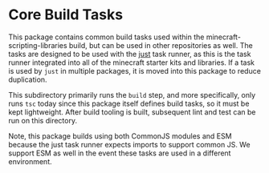 # Core Build Tasks

This package contains common build tasks used within the minecraft-scripting-libraries build, but can be used in other repositories as well. The tasks are designed to be used with the [just](https://microsoft.github.io/just/tasks/) task runner, as this is the task runner integrated into all of the minecraft starter kits and libraries. If a task is used by `just` in multiple packages, it is moved into this package to reduce duplication.

This subdirectory primarily runs the `build` step, and more specifically, only runs `tsc` today since this package itself defines build tasks, so it must be kept lightweight. After build tooling is built, subsequent lint and test can be run on this directory.

Note, this package builds using both CommonJS modules and ESM because the just task runner expects imports to support common JS. We support ESM as well in the event these tasks are used in a different environment.
